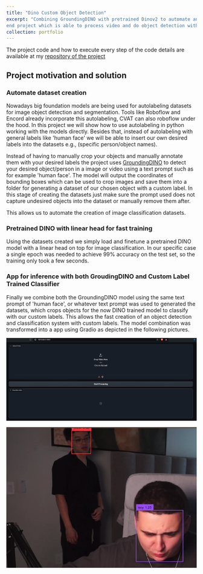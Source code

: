 ```yaml
---
title: "Dino Custom Object Detection"
excerpt: "Combining GroundingDINO with pretrained Dinov2 to automate an end to
end project which is able to process video and do object detection with custom labels"
collection: portfolio
---
```

The project code and how to execute every step of the code details are available at my [repository of the project](https://github.com/Hbvsa/DinoCustomObjectDetection)

##  Project motivation and solution

### Automate dataset creation

Nowadays big foundation models are being used for autolabeling datasets for image object detection and segmentation. Tools like Roboflow and Encord already incorporate this autolabeling, CVAT can also roboflow under the hood. In this project we will show how to use autolabeling in python working with the models directly. Besides that, instead of autolabeling with general labels like 'human face' we will be able to insert our own desired labels into the datasets e.g., (specific person/object names).

Instead of having to manually crop your objects and manually annotate them with your desired labels the project uses [GroundingDINO](https://github.com/IDEA-Research/GroundingDINO) to detect your desired object/person in a image or video using a text prompt such as for example 'human face'. The model will output the coordinates of bounding boxes which can be used to crop images and save them into a folder for generating a dataset of our chosen object with a custom label. In this stage of creating the datasets just make sure the prompt used does not capture undesired objects into the dataset or manually remove them after.

This allows us to automate the creation of image classification datasets.

### Pretrained DINO with linear head for fast training

Using the datasets created we simply load and finetune a pretrained DINO model with a linear head on top for image classification. In our specific case a single epoch was needed to achieve 99% accuracy on the test set, so the training only took a few seconds.

### App for inference with both GroudingDINO and Custom Label Trained Classifier

Finally we combine both the GroundingDINO model using the same text prompt of 'human face', or whatever text prompt was used to generated the datasets, which crops objects for the now DINO trained model to classify with our custom labels. This allows the fast creation of an object detection and classification system with custom labels. The model combination was transformed into a app using Gradio as depicted in the following pictures.


![](/images/gradio.png)


![](/images/detection.png)
 

